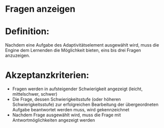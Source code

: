 # Fragen anzeigen


# Definition:
Nachdem eine Aufgabe des Adaptivitätselement ausgewählt wird, muss die Engine dem Lernenden die Möglichkeit bieten, 
eins bis drei Fragen anzuzeigen.


# Akzeptanzkriterien:
- Fragen werden in aufsteigender Schwierigkeit angezeigt (leicht, mittelschwer, schwer)
- Die Frage, dessen Schwierigkeitsstufe (oder höheren Schwierigkeitsstufe) zur erfolgreichen Bearbeitung der übergeordneten Aufgabe beantwortet werden muss, 
wird gekennzeichnet
- Nachdem Frage ausgewählt wird, muss die Frage mit Antwortmöglichkeiten angezeigt werden

